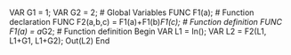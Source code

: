 #

VAR G1 = 1; VAR G2 = 2;		# Global Variables
FUNC F1(a);			# Function declaration
FUNC F2(a,b,c) = F1(a)+F1(b)*F1(c);	# Function definition
FUNC F1(a) = a*G2;		# Function definition
Begin
    VAR L1 = In();
    VAR L2 = F2(L1, L1+G1, L1+G2);
    Out(L2)
End
